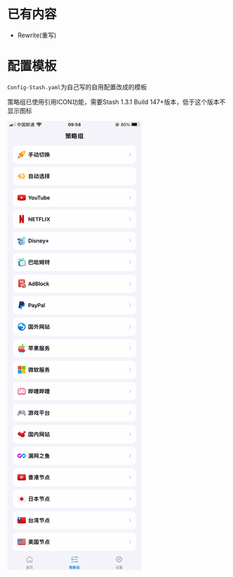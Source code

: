 已有内容
==
- Rewrite(重写)

配置模板
===
`Config-Stash.yaml`为自己写的自用配置改成的模板

策略组已使用引用ICON功能，需要Stash 1.3.1 Build 147+版本，低于这个版本不显示图标

![](https://raw.githubusercontent.com/Infatuation-Fei/explain/main/Picture/celve.PNG)
